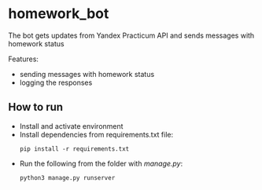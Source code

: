 # homework_bot
The bot gets updates from Yandex Practicum API and sends messages with homework status 

Features:
- sending messages with homework status
- logging the responses


## How to run 

- Install and activate environment 
- Install dependencies from requirements.txt file:
    ``` 
    pip install -r requirements.txt
    ```
- Run the following from the folder with *manage.py*:
    ``` 
    python3 manage.py runserver
    ```
